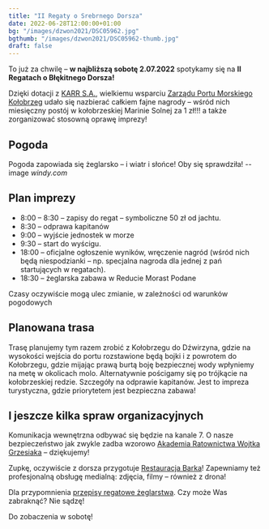 ```yaml
---
title: "II Regaty o Srebrnego Dorsza"
date: 2022-06-28T12:00:00+01:00
bg: "/images/dzwon2021/DSC05962.jpg"
bgthumb: "/images/dzwon2021/DSC05962-thumb.jpg"
draft: false
---
```


To już za chwilę – **w najbliższą sobotę 2.07.2022** spotykamy się na **II Regatach o Błękitnego Dorsza!**

Dzięki dotacji z [KARR S.A.](https://karrsa.eu/), wielkiemu wsparciu [Zarządu Portu Morskiego Kołobrzeg](https://zpmkolobrzeg.pl/) udało się nazbierać całkiem fajne nagrody – wśród nich miesięczny postój w kołobrzeskiej Marinie Solnej za 1 zł!!! a także zorganizować stosowną oprawę imprezy!

## Pogoda
Pogoda zapowiada się żeglarsko – i wiatr i słońce! Oby się sprawdziła!
--image
*windy.com*

## Plan imprezy
- 8:00 – 8:30 – zapisy do regat – symboliczne 50 zł od jachtu.
- 8:30 – odprawa kapitanów
- 9:00 – wyjście jednostek w morze
- 9:30 – start do wyścigu.
- 18:00 – oficjalne ogłoszenie wyników, wręczenie nagród (wśród nich będą niespodzianki – np. specjalna nagroda dla jednej z pań startujących w regatach).
- 18:30 – żeglarska zabawa w Reducie Morast Podane

Czasy oczywiście mogą ulec zmianie, w zależności od warunków pogodowych

## Planowana trasa
Trasę planujemy tym razem zrobić z Kołobrzegu do Dźwirzyna, gdzie na wysokości wejścia do portu rozstawione będą bojki i z powrotem do Kołobrzegu, gdzie mijając prawą burtą boję bezpiecznej wody wpłyniemy na metę w okolicach molo. Alternatywnie pościgamy się po trójkącie na kołobrzeskiej redzie. Szczegóły na odprawie kapitanów. Jest to impreza turystyczna, gdzie priorytetem jest bezpieczna zabawa!

## I jeszcze kilka spraw organizacyjnych
Komunikacja wewnętrzna odbywać się będzie na kanale 7. O nasze bezpieczeństwo jak zwykle zadba wzorowo [Akademia Ratownictwa Wojtka Grzesiaka](https://akademiaratownictwa.com.pl/) – dziękujemy!

Zupkę, oczywiście z dorsza przygotuje [Restauracja Barka](https://www.facebook.com/BARKA-596292867176294/)! Zapewniamy też profesjonalną obsługę medialną: zdjęcia, filmy – również z drona!

Dla przypomnienia [przepisy regatowe żeglarstwa](https://u.profitroom.com/nat.pl/uploads/Przepisyregatoweeglarstwa.pdf). Czy może Was zabraknąć? Nie sądzę!

Do zobaczenia w sobotę!